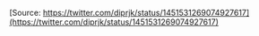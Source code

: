 [Source: https://twitter.com/diprjk/status/1451531269074927617](https://twitter.com/diprjk/status/1451531269074927617)